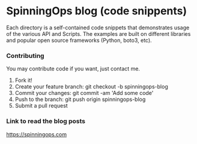 # SpinningOps blog (code snippents)

Each directory is a self-contained code snippets that demonstrates usage of the various API and Scripts. The examples are built on different libraries and popular open source frameworks (Python, boto3, etc).

### Contributing

You may contribute code if you want, just contact me.

1. Fork it!
2. Create your feature branch: git checkout -b spinningops-blog
3. Commit your changes: git commit -am 'Add some code'
4. Push to the branch: git push origin spinningops-blog
5. Submit a pull request

### Link to read the blog posts
https://spinningops.com